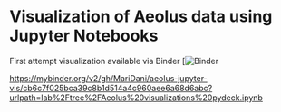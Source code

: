 # Visualization of Aeolus data using Jupyter Notebooks

First attempt visualization available via Binder [![Binder](https://mybinder.org/v2/gh/MariDani/aeolus-jupyter-vis/cb6c7f025bca39c8b1d514a4c960aee6a68d6abc?urlpath=lab%2Ftree%2FAeolus%20visualizations%20pydeck.ipynb)

https://mybinder.org/v2/gh/MariDani/aeolus-jupyter-vis/cb6c7f025bca39c8b1d514a4c960aee6a68d6abc?urlpath=lab%2Ftree%2FAeolus%20visualizations%20pydeck.ipynb

